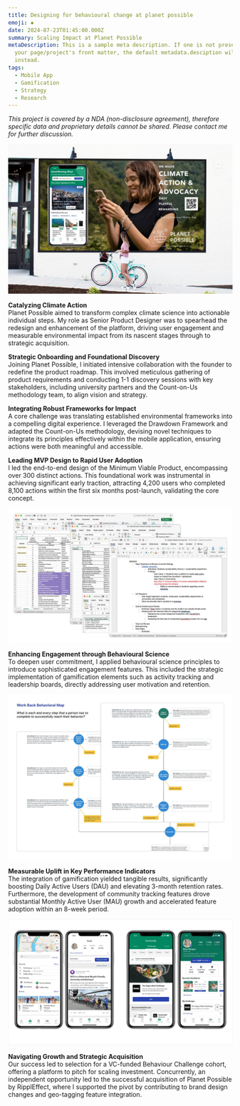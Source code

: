 ```yaml
---
title: Designing for behavioural change at planet possible
emoji: ▪️
date: 2024-07-23T01:45:00.000Z
summary: Scaling Impact at Planet Possible
metaDescription: This is a sample meta description. If one is not present in
  your page/project's front matter, the default metadata.desciption will be used
  instead.
tags:
  - Mobile App
  - Gamification
  - Strategy
  - Research
---
```

*This project is covered by a NDA (non-disclosure agreement), therefore specific data and proprietary details cannot be shared. Please contact me for further discussion.*

![](/src/assets/img/free-outdoor-girl-watching-planet-possible-billboard.jpg)

**Catalyzing Climate Action**\
Planet Possible aimed to transform complex climate science into actionable individual steps. My role as Senior Product Designer was to spearhead the redesign and enhancement of the platform, driving user engagement and measurable environmental impact from its nascent stages through to strategic acquisition.

**Strategic Onboarding and Foundational Discovery**\
Joining Planet Possible, I initiated intensive collaboration with the founder to redefine the product roadmap. This involved meticulous gathering of product requirements and conducting 1-1 discovery sessions with key stakeholders, including university partners and the Count-on-Us methodology team, to align vision and strategy.

**Integrating Robust Frameworks for Impact**\
A core challenge was translating established environmental frameworks into a compelling digital experience. I leveraged the Drawdown Framework and adapted the Count-on-Us methodology, devising novel techniques to integrate its principles effectively within the mobile application, ensuring actions were both meaningful and accessible.

**Leading MVP Design to Rapid User Adoption**\
I led the end-to-end design of the Minimum Viable Product, encompassing over 300 distinct actions. This foundational work was instrumental in achieving significant early traction, attracting 4,200 users who completed 8,100 actions within the first six months post-launch, validating the core concept.

![](/src/assets/img/planet-possible-design-activities.jpg)

**Enhancing Engagement through Behavioural Science**\
To deepen user commitment, I applied behavioural science principles to introduce sophisticated engagement features. This included the strategic implementation of gamification elements such as activity tracking and leadership boards, directly addressing user motivation and retention.

![](/src/assets/img/planet-possible-behavioural-design-activities.jpg)

**Measurable Uplift in Key Performance Indicators**\
The integration of gamification yielded tangible results, significantly boosting Daily Active Users (DAU) and elevating 3-month retention rates. Furthermore, the development of community tracking features drove substantial Monthly Active User (MAU) growth and accelerated feature adoption within an 8-week period.

![](/src/assets/img/planet-possible-m-app-screens.jpg)

**Navigating Growth and Strategic Acquisition**\
Our success led to selection for a VC-funded Behaviour Challenge cohort, offering a platform to pitch for scaling investment. Concurrently, an independent opportunity led to the successful acquisition of Planet Possible by RipplEffect, where I supported the pivot by contributing to brand design changes and geo-tagging feature integration.